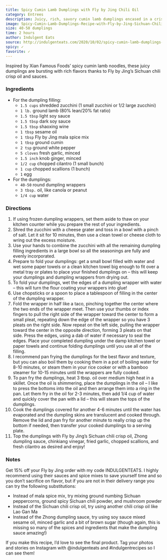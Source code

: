 ```yaml
---
title: Spicy Cumin Lamb Dumplings with Fly by Jing Chili Oil
category: Entrees
description: Juicy, rich, savory cumin lamb dumplings encased in a crispy and chewy wrapper, coated in a spicy, mouth tingling, slightly sweet, and acidic blend of sauces plus a sprinkle of fresh herbs.
image: Spicy-Cumin-Lamb-Dumplings-Recipe-with-Fly-by-Jing-Sichuan-Chili-Crisp-Oil-and-Sauces-min-1020x680.jpg
size: 40-50 dumplings
time: 2 hours
author: Indulgent Eats
source: http://indulgenteats.com/2020/10/02/spicy-cumin-lamb-dumplings-with-fly-by-jing-chili-oil-discount-code-inside/
spicy: ✓
favorite: ✓
---
```


Inspired by Xian Famous Foods’ spicy cumin lamb noodles, these juicy dumplings are bursting with rich flavors thanks to Fly by Jing’s Sichuan chili crisp oil and sauces.

### Ingredients

* For the dumpling filling:
  * `1.5 cups` shredded zucchini (1 small zucchini or 1/2 large zucchini)
  * `1 lb.` ground lamb (80% lean/20% fat ratio)
  * `1.5 tbsp` light soy sauce
  * `1.5 tbsp` dark soy sauce
  * `1.5 tbsp` shaoxing wine
  * `1 tbsp` sesame oil
  * `1 tbsp` Fly by Jing mala spice mix
  * `1 tbsp` ground cumin
  * `2 tsp` ground white pepper
  * `5 cloves` fresh garlic, minced
  * `1.5 inch` knob ginger, minced
  * `1/2 cup` chopped cilantro (1 small bunch)
  * `1 cup` chopped scallions (1 bunch)
  * `1` egg
* For the dumplings:
  * `40-50` round dumpling wrappers
  * `3 tbsp.` oil, like canola or peanut
  * `1/4 cup` water

### Directions

1. If using frozen dumpling wrappers, set them aside to thaw on your kitchen counter while you prepare the rest of your ingredients.
2. Shred the zucchini with a cheese grater and toss in a bowl with a pinch of salt. Let it sit for 10 minutes, then use a clean towel or cheese cloth to wring out the excess moisture.
3. Use your hands to combine the zucchini with all the remaining dumpling filling ingredients in a large bowl so all the seasonings are fully and evenly incorporated.
4. Prepare to fold your dumplings: get a small bowl filled with water and wet some paper towels or a clean kitchen towel big enough to fit over a metal tray or plates to place your finished dumplings on – this will keep your dumplings and dumpling wrappers from drying out.
5. To fold your dumplings, wet the edges of a dumpling wrapper with water – this will turn the flour coating your wrappers into glue!
6. Use chopsticks or a spoon to place a tablespoon of filling in the center of the dumpling wrapper.
7. Fold the wrapper in half like a taco, pinching together the center where the two ends of the wrapper meet. Then use your thumbs or index fingers to pull the right side of the wrapper toward the center to form a small pleat, repeating down the edge of the wrapper so you have 3 pleats on the right side. Now repeat on the left side, pulling the wrapper toward the center in the opposite direction, forming 3 pleats on that side. Press the edges, using a dab of water if necessary to seal the edges. Place your completed dumpling under the damp kitchen towel or paper towels and continue folding dumplings until you use all of the filling.
8. I recommend pan frying the dumplings for the best flavor and texture, but you can also boil them by cooking them in a pot of boiling water for 8-10 minutes, or steam them in your rice cooker or with a bamboo steamer for 10-15 minutes until the wrappers are fully cooked.
9. To pan fry the dumplings, heat 3 tbsp. oil over medium high heat in a skillet. Once the oil is shimmering, place the dumplings in the oil – I like to press the bottoms into the oil and then arrange them into a ring in the pan. Let them fry in the oil for 2-3 minutes, then add 1/4 cup of water and quickly cover the pan with a lid – this will steam the tops of the dumplings.
10. Cook the dumplings covered for another 4-6 minutes until the water has evaporated and the dumpling skins are translucent and cooked through. Remove the lid and pan fry for another minute to really crisp up the bottom if needed, then transfer your cooked dumplings to a serving plate.
11. Top the dumplings with Fly by Jing’s Sichuan chili crisp oil, Zhong dumpling sauce, chinkiang vinegar, fried garlic, chopped scallions, and fresh cilantro as desired and enjoy!

### Notes

Get 15% off your Fly by Jing order with my code INDULGENTEATS. I highly recommend using their sauces and spice mixes to save yourself time and so you don’t sacrifice on flavor, but if you are not in their delivery range you can try the following substitutions:

* Instead of mala spice mix, try mixing ground numbing Sichuan peppercorns, ground spicy Sichuan chili powder, and mushroom powder
* Instead of the Sichuan chili crisp oil, try using another chili crisp oil like Lao Gan Ma
* Instead of the Zhong dumpling sauce, try using soy sauce mixed sesame oil, minced garlic and a bit of brown sugar (though again, this is missing so many of the spices and ingredients that make the dumpling sauce amazing!)

If you make this recipe, I’d love to see the final product. Tag your photos and stories on Instagram with @indulgenteats and #indulgentrecipes so I can see them!